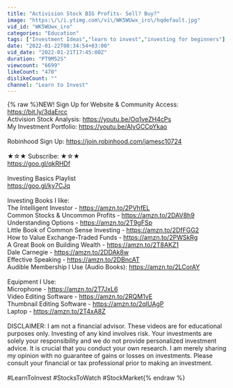 ```yaml
---
title: "Activision Stock BIG Profits- Sell? Buy?"
image: "https:\/\/i.ytimg.com\/vi\/WK5WUwx_iro\/hqdefault.jpg"
vid_id: "WK5WUwx_iro"
categories: "Education"
tags: ["Investment Ideas","learn to invest","investing for beginners"]
date: "2022-01-22T08:34:54+03:00"
vid_date: "2022-01-21T17:45:00Z"
duration: "PT9M52S"
viewcount: "6699"
likeCount: "470"
dislikeCount: ""
channel: "Learn to Invest"
---
```

{% raw %}NEW! Sign Up for Website &amp; Community Access: <a rel="nofollow" target="blank" href="https://bit.ly/3daErcc">https://bit.ly/3daErcc</a> <br />Activision Stock Analysis: <a rel="nofollow" target="blank" href="https://youtu.be/Oq1veZH4cPs">https://youtu.be/Oq1veZH4cPs</a><br />My Investment Portfolio: <a rel="nofollow" target="blank" href="https://youtu.be/AlyGCCpYkao">https://youtu.be/AlyGCCpYkao</a><br /><br />Robinhood Sign Up: <a rel="nofollow" target="blank" href="https://join.robinhood.com/jamesc10724">https://join.robinhood.com/jamesc10724</a><br /><br />★☆★ Subscribe: ★☆★<br /><a rel="nofollow" target="blank" href="https://goo.gl/qkRHDf">https://goo.gl/qkRHDf</a> <br /><br />Investing Basics Playlist<br /><a rel="nofollow" target="blank" href="https://goo.gl/ky7CJq">https://goo.gl/ky7CJq</a><br /><br />Investing Books I like: <br />The Intelligent Investor - <a rel="nofollow" target="blank" href="https://amzn.to/2PVhfEL">https://amzn.to/2PVhfEL</a><br />Common Stocks &amp; Uncommon Profits - <a rel="nofollow" target="blank" href="https://amzn.to/2DAV8h9">https://amzn.to/2DAV8h9</a><br />Understanding Options -  <a rel="nofollow" target="blank" href="https://amzn.to/2T9gFSp">https://amzn.to/2T9gFSp</a><br />Little Book of Common Sense Investing - <a rel="nofollow" target="blank" href="https://amzn.to/2DfFGG2">https://amzn.to/2DfFGG2</a><br />How to Value Exchange-Traded Funds - <a rel="nofollow" target="blank" href="https://amzn.to/2PWSkRg">https://amzn.to/2PWSkRg</a><br />A Great Book on Building Wealth - <a rel="nofollow" target="blank" href="https://amzn.to/2T8AKZ1">https://amzn.to/2T8AKZ1</a><br />Dale Carnegie - <a rel="nofollow" target="blank" href="https://amzn.to/2DDAk8w">https://amzn.to/2DDAk8w</a><br />Effective Speaking - <a rel="nofollow" target="blank" href="https://amzn.to/2DBncAT">https://amzn.to/2DBncAT</a><br />Audible Membership I Use (Audio Books): <a rel="nofollow" target="blank" href="https://amzn.to/2LCorAY">https://amzn.to/2LCorAY</a><br /><br />Equipment I Use:<br />Microphone - <a rel="nofollow" target="blank" href="https://amzn.to/2T7JxL6">https://amzn.to/2T7JxL6</a><br />Video Editing Software - <a rel="nofollow" target="blank" href="https://amzn.to/2RQM1vE">https://amzn.to/2RQM1vE</a><br />Thumbnail Editing Software - <a rel="nofollow" target="blank" href="https://amzn.to/2qIUAgP">https://amzn.to/2qIUAgP</a><br />Laptop - <a rel="nofollow" target="blank" href="https://amzn.to/2T4xA8Z">https://amzn.to/2T4xA8Z</a><br /><br />DISCLAIMER: I am not a financial advisor. These videos are for educational purposes only. Investing of any kind involves risk. Your investments are solely your responsibility and we do not provide personalized investment advice. It is crucial that you conduct your own research. I am merely sharing my opinion with no guarantee of gains or losses on investments. Please consult your financial or tax professional prior to making an investment.<br /><br />#LearnToInvest #StocksToWatch #StockMarket{% endraw %}
